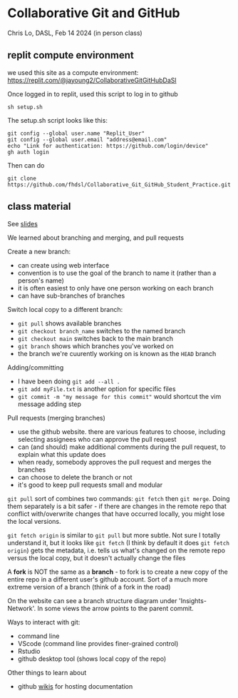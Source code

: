 # Collaborative Git and GitHub

Chris Lo, DASL, Feb 14 2024 (in person class)

## replit compute environment

we used this site as a compute environment: https://replit.com/@jayoung2/CollaborativeGitGitHubDaSl

Once logged in to replit, used this script to log in to github
```
sh setup.sh 
```
The setup.sh script looks like this:
```
git config --global user.name "Replit_User"
git config --global user.email "address@email.com"
echo "Link for authentication: https://github.com/login/device"
gh auth login
```

Then can do 
```
git clone https://github.com/fhdsl/Collaborative_Git_GitHub_Student_Practice.git
```

## class material

See [slides](2024_DASLclass_Collaborative_Git_and_GitHub.pdf)

We learned about branching and merging, and pull requests

Create a new branch:
- can create using web interface
- convention is to use the goal of the branch to name it (rather than a person's name)
- it is often easiest to only have one person working on each branch
- can have sub-branches of branches

Switch local copy to a different branch:
- `git pull` shows available branches
- `git checkout branch_name` switches to the named branch
- `git checkout main` switches back to the main branch
- `git branch` shows which branches you've worked on
- the branch we're cuurently working on is known as the `HEAD` branch


Adding/committing
- I have been doing `git add --all .`
- `git add myFile.txt` is another option for specific files
- `git commit -m "my message for this commit"` would shortcut the vim message adding step

Pull requests (merging branches)
- use the github website. there are various features to choose, including selecting assignees who can approve the pull request
- can (and should) make additional comments during the pull request, to explain what this update does
- when ready, somebody approves the pull request and merges the branches
- can choose to delete the branch or not
- it's good to keep pull requests small and modular

`git pull` sort of combines two commands: `git fetch` then `git merge`. Doing them separately is a bit safer - if there are changes in the remote repo that conflict with/overwrite changes that have occurred locally, you might lose the local versions.

`git fetch origin` is similar to `git pull` but more subtle.  Not sure I totally understand it, but it looks like `git fetch` (I think by default it does `git fetch origin`) gets the metadata, i.e. tells us what's changed on the remote repo versus the local copy, but it doesn't actually change the files

A **fork** is NOT the same as a **branch** - to fork is to create a new copy of the entire repo in a different user's github account. Sort of a much more extreme version of a branch (think of a fork in the road)

On the website can see a branch structure diagram under 'Insights-Network'.  In some views the arrow points to the parent commit.

Ways to interact with git:
- command line
- VScode (command line provides finer-grained control)
- Rstudio
- github desktop tool (shows local copy of the repo)

Other things to learn about
- github [wikis](https://docs.github.com/en/communities/documenting-your-project-with-wikis/about-wikis) for hosting documentation
